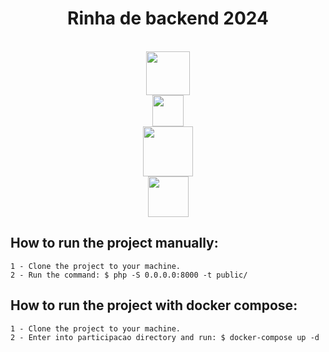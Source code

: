 <center>

# Rinha de backend 2024

<br>

<img src="https://i.php.watch/static/p/93/php82-logo.png" height="70" width="auto">

<br>

<img src="https://upload.wikimedia.org/wikipedia/commons/thumb/c/c5/Nginx_logo.svg/2560px-Nginx_logo.svg.png" height="50" width="auto">

<br>

<img src="https://www.ovhcloud.com/sites/default/files/styles/text_media_horizontal/public/2021-09/ECX-1909_Hero_PostgreSQL_600x400%402x.png" height="80" width="auto">

<br>

<img src="https://upload.wikimedia.org/wikipedia/commons/thumb/4/4e/Docker_%28container_engine%29_logo.svg/2560px-Docker_%28container_engine%29_logo.svg.png" height="65" width="auto">

<br>

</center>

## How to run the project manually:

    1 - Clone the project to your machine.
    2 - Run the command: $ php -S 0.0.0.0:8000 -t public/

## How to run the project with docker compose:

    1 - Clone the project to your machine.
    2 - Enter into participacao directory and run: $ docker-compose up -d
